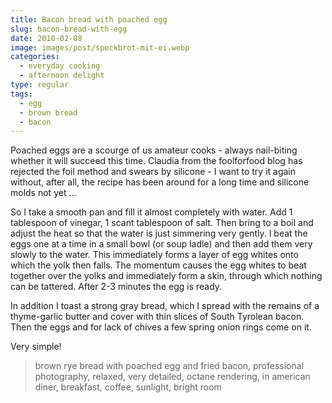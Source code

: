 ```yaml
---
title: Bacon bread with poached egg
slug: bacon-bread-with-egg
date: 2010-02-08
image: images/post/speckbrot-mit-ei.webp
categories: 
  - everyday cooking
  - afternoon delight
type: regular
tags: 
  - egg
  - brown bread
  - bacon
---
```


Poached eggs are a scourge of us amateur cooks - always nail-biting whether it will succeed this time. Claudia from the foolforfood blog has rejected the foil method and swears by silicone - I want to try it again without, after all, the recipe has been around for a long time and silicone molds not yet ...

So I take a smooth pan and fill it almost completely with water. Add 1 tablespoon of vinegar, 1 scant tablespoon of salt. Then bring to a boil and adjust the heat so that the water is just simmering very gently. I beat the eggs one at a time in a small bowl (or soup ladle) and then add them very slowly to the water. This immediately forms a layer of egg whites onto which the yolk then falls. The momentum causes the egg whites to beat together over the yolks and immediately form a skin, through which nothing can be tattered. After 2-3 minutes the egg is ready.

In addition I toast a strong gray bread, which I spread with the remains of a thyme-garlic butter and cover with thin slices of South Tyrolean bacon. Then the eggs and for lack of chives a few spring onion rings come on it.

Very simple!

> brown rye bread with poached egg and fried bacon, professional photography, relaxed, very detailed, octane rendering, in american diner, breakfast, coffee, sunlight, bright room 

